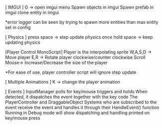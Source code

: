 
[ IMGUI ]
G -> open imgui menu
Spawn objects in imgui
Spawn prefab in imgui
clone entity in imgui

*error logger can be seen by trying to spawn more entities than max entity set in config

[ Physics ]
press space -> step update physics once
hold space -> keep updating physics

[Player Control MonoScript]
Player is the interpolating sprite
W,A,S,D -> Move player 
E,R -> Rotate player clockwise/counter clockwise
Scroll Mouse-> Increase/Decrease the size of the player

*For ease of use, player controller script will ignore step update

[ Multiple Animations ]
K -> change the player animation

[ Events ]
InputManager polls for key/mouse triggers and holds
When detected, it dispatches the event together with the key code
The PlayerController and DraggableObject Systems who are subscribed to the event
receive the event and handles it through their HandleEvent() function
Running in Debug mode will show dispatching and handling printed on key/mouse press
